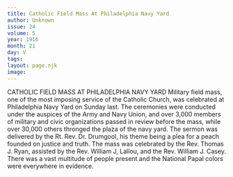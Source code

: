 ```yaml
---
title: Catholic Field Mass At Philadelphia Navy Yard
author: Unknown
issue: 24
volume: 5
year: 1916
month: 21
day: V
tags:
layout: page.njk
image:
---
```

CATHOLIC FIELD MASS AT PHILADELPHIA NAVY YARD      Military field mass, one of the most imposing service of the Catholic Church, was celebrated at Philadelphia Navy Yard on Sunday last.       The ceremonies were conducted under the auspices of the Army and Navy Union, and over 3,000 members of military and civic organizations passed in review before the mass, while over 30,000 others thronged the plaza of the navy yard.       The sermon was delivered by the Rt. Rev. Dr. Drumgool, his theme being a plea for a peach founded on justice and truth. The mass was celebrated by the Rev. Thomas J. Ryan, assisted by the Rev. William J, Lallou, and the Rev. William J. Casey.      There was a vast multitude of people present and the National Papal colors were everywhere in evidence.   

